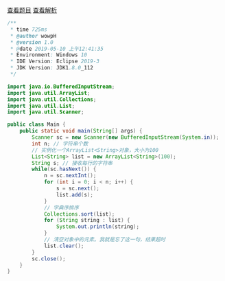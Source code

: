 [查看题目](http://acm.wust.edu.cn/problem.php?id=1246&soj=0)
<a href="https://blog.csdn.net/pfdvnah/article/details/90051981" target="_blank">查看解析</a>

```Java
/**
 * time 725ms
 * @author wowpH
 * @version 1.0
 * @date 2019-05-10 上午12:41:35
 * Environment:	Windows 10
 * IDE Version:	Eclipse 2019-3
 * JDK Version:	JDK1.8.0_112
 */

import java.io.BufferedInputStream;
import java.util.ArrayList;
import java.util.Collections;
import java.util.List;
import java.util.Scanner;

public class Main {
	public static void main(String[] args) {
		Scanner sc = new Scanner(new BufferedInputStream(System.in));
		int n; // 字符串个数
		// 实例化一个ArrayList<String>对象，大小为100
		List<String> list = new ArrayList<String>(100);
		String s; // 接收每行的字符串
		while(sc.hasNext()) {
			n = sc.nextInt();
			for (int i = 0; i < n; i++) {
				s = sc.next();
				list.add(s);
			}
			// 字典序排序
			Collections.sort(list);
			for (String string : list) {
				System.out.println(string);
			}
			// 清空对象中的元素。我就是忘了这一句，结果超时
			list.clear();
		}
		sc.close();
	}
}
```
